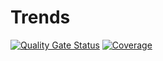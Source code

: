 # Trends
[![Quality Gate Status](https://sonarcloud.io/api/project_badges/measure?project=smalaca_trends&metric=alert_status)](https://sonarcloud.io/summary/new_code?id=smalaca_trends)
[![Coverage](https://sonarcloud.io/api/project_badges/measure?project=smalaca_trends&metric=coverage)](https://sonarcloud.io/summary/new_code?id=smalaca_trends)
